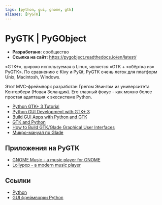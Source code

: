```yaml
---
tags: [python, gui, gnome, gtk]
aliases: [PyGTK]
---
```

# PyGTK | PyGObject

- **Разработано:** сообщество
- **Ссылка на сайт:** <https://pygobject.readthedocs.io/en/latest/>

«GTK+», широко используемая в Linux, является «GTK + «обёртка из» PyGTK». По сравнению с Kivy и PyQt, PyGTK очень легок для платформ Unix, Macintosh, Windows.

Этот MVC-фреймворк разработан Грегом Эвингом из университета Кентербери (Новая Зеландия). Его главный фокус - как можно более простая адаптация к экосистеме Python.

- [Python GTK+ 3 Tutorial](https://python-gtk-3-tutorial.readthedocs.io/en/latest/index.html)
- [Python GUI Development with GTK+ 3](https://youtube.com/playlist?list=PL6gx4Cwl9DGBBnHFDEANbv9q8T4CONGZE)
- [Build GUI Apps with Python and GTK](https://youtu.be/Ko0NTS0IpfI)
- [GTK and Python](https://www.gtk.org/docs/language-bindings/python)
- [How to Build GTK/Glade Graphical User Interfaces](https://youtube.com/playlist?list=PLmMgHNtOIstZEvqYJncYUx52n8_OV0uWy)
- [Микро-мануал по Glade](https://habr.com/ru/sandbox/146850/)

## Приложения на PyGTK

- [GNOME Music - a music player for GNOME](https://github.com/GNOME/gnome-music)
- [Lollypop - a modern music player](https://gitlab.gnome.org/World/lollypop)

## Ссылки

- [Python](Python.md)
- [GUI фреймворки Python](GUI%20фреймворки%20Python.md)

